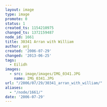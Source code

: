```yaml
---
layout: image
type: image
promote: 0
status: 1
created_ts: 1154210975
changed_ts: 1372159487
node_id: 1661
title: 30341 Arran with William
author: anj
created: '2006-07-29'
changed: '2013-06-25'
tags:
  - Eilidh
images:
  - src: image/images/IMG_0341.JPG
    name: IMG_0341.JPG
url: "/2006/07/29/30341_arran_with_william/"
aliases:
  - "/node/1661/"
date: '2006-07-29'
---
```


